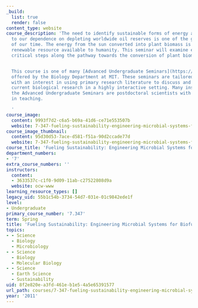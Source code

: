 ```yaml
---
_build:
  list: true
  render: false
content_type: website
course_description: 'The need to identify sustainable forms of energy as an alternative
  to our dependence on depleting worldwide oil reserves is one of the grand challenges
  of our time. The energy from the sun converted into plant biomass is the most promising
  renewable resource available to humanity. This seminar will examine each of the
  critical steps along the pathway towards the conversion of plant biomass into ethanol.


  This course is one of many [Advanced Undergraduate Seminars](https://biology.mit.edu/undergraduate/current-students/subject-offerings/advanced-undergraduate-seminars/)
  offered by the Biology Department at MIT. These seminars are tailored for students
  with an interest in using primary research literature to discuss and learn about
  current biological research in a highly interactive setting. Many instructors of
  the Advanced Undergraduate Seminars are postdoctoral scientists with a strong interest
  in teaching.

  '
course_image:
  content: 9993f7d2-c6a5-b69a-41d6-ce71e553507b
  website: 7-347-fueling-sustainability-engineering-microbial-systems-for-biofuel-production-spring-2011
course_image_thumbnail:
  content: 95d30d53-7ace-d581-f51a-90d2ccade77d
  website: 7-347-fueling-sustainability-engineering-microbial-systems-for-biofuel-production-spring-2011
course_title: 'Fueling Sustainability: Engineering Microbial Systems for Biofuel Production'
department_numbers:
- '7'
extra_course_numbers: ''
instructors:
  content:
  - 3633537c-c1f0-9d09-11ab-c27522808d9a
  website: ocw-www
learning_resource_types: []
legacy_uid: 55b1c54b-3734-54d7-031e-01c9842ede1f
level:
- Undergraduate
primary_course_number: '7.347'
term: Spring
title: 'Fueling Sustainability: Engineering Microbial Systems for Biofuel Production'
topics:
- - Science
  - Biology
  - Microbiology
- - Science
  - Biology
  - Molecular Biology
- - Science
  - Earth Science
  - Sustainability
uid: 8f2e820e-a3fd-461e-b1e5-4a5e65391577
url_path: courses/7-347-fueling-sustainability-engineering-microbial-systems-for-biofuel-production-spring-2011
year: '2011'
---
```

